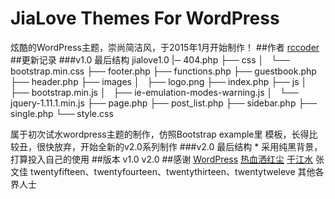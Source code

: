 JiaLove Themes For WordPress
===
炫酷的WordPress主题，崇尚简洁风，于2015年1月开始制作！
##作者
[rccoder](http://www.rccoder.net/)
##更新记录
###v1.0
最后结构
jialove1.0
|─ 404.php
├── css
│   └── bootstrap.min.css
├── footer.php
├── functions.php
├── guestbook.php
├── header.php
├── images
│   ├── logo.png
├── index.php
├── js
│   ├── bootstrap.min.js
│   ├── ie-emulation-modes-warning.js
│   └── jquery-1.11.1.min.js
├── page.php
├── post_list.php
├── sidebar.php
├── single.php
└── style.css

属于初次试水wordpress主题的制作，仿照Bootstrap example里
模板，长得比较丑，很快放弃，开始全新的v2.0系列制作
###v2.0
最后结构
*
采用纯黑背景，打算投入自己的使用
##版本
v1.0
v2.0
##感谢
[WordPress](http://www.wordpress.org)
[热血洒红尘](http://www.rcloud.com)
[于江水](http://www.yujiangshui.com)
张文佳
twentyfifteen、twentyfourteen、twentythirteen、twentytweleve
其他各界人士
